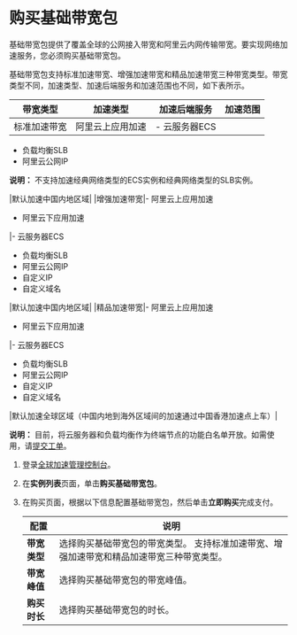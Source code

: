 # 购买基础带宽包

基础带宽包提供了覆盖全球的公网接入带宽和阿里云内网传输带宽。要实现网络加速服务，您必须购买基础带宽包。

基础带宽包支持标准加速带宽、增强加速带宽和精品加速带宽三种带宽类型。带宽类型不同，加速类型、加速后端服务和加速范围也不同，如下表所示。

|带宽类型|加速类型|加速后端服务|加速范围|
|----|----|------|----|
|标准加速带宽|阿里云上应用加速|-   云服务器ECS
-   负载均衡SLB
-   阿里云公网IP

**说明：** 不支持加速经典网络类型的ECS实例和经典网络类型的SLB实例。


|默认加速中国内地区域|
|增强加速带宽|-   阿里云上应用加速
-   阿里云下应用加速

|-   云服务器ECS
-   负载均衡SLB
-   阿里云公网IP
-   自定义IP
-   自定义域名

|默认加速中国内地区域|
|精品加速带宽|-   阿里云上应用加速
-   阿里云下应用加速

|-   云服务器ECS
-   负载均衡SLB
-   阿里云公网IP
-   自定义IP
-   自定义域名

|默认加速全球区域（中国内地到海外区域间的加速通过中国香港加速点上车）|

**说明：** 目前，将云服务器和负载均衡作为终端节点的功能白名单开放。如需使用，请[提交工单](https://selfservice.console.aliyun.com/ticket/category/ga/today)。

1.  登录[全球加速管理控制台](https://ga.console.aliyun.com/list)。

2.  在**实例列表**页面，单击**购买基础带宽包**。

3.  在购买页面，根据以下信息配置基础带宽包，然后单击**立即购买**完成支付。

    |配置|说明|
    |--|--|
    |**带宽类型**|选择购买基础带宽包的带宽类型。 支持标准加速带宽、增强加速带宽和精品加速带宽三种带宽类型。 |
    |**带宽峰值**|选择购买基础带宽包的带宽峰值。|
    |**购买时长**|选择购买基础带宽包的时长。|


